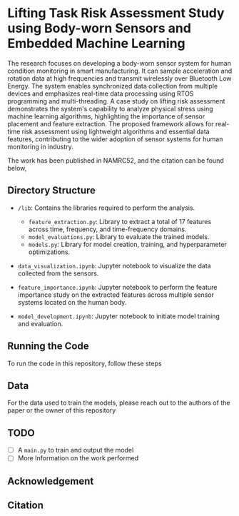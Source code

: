 # Lifting Task Risk Assessment Study using Body-worn Sensors and Embedded Machine Learning

The research focuses on developing a body-worn sensor system for human condition monitoring in smart manufacturing. It can sample acceleration and rotation data at high frequencies and transmit wirelessly over Bluetooth Low Energy. 
The system enables synchronized data collection from multiple devices and emphasizes real-time data processing using RTOS programming and multi-threading. 
A case study on lifting risk assessment demonstrates the system's capability to analyze physical stress using machine learning algorithms, highlighting the importance of sensor placement and feature extraction. 
The proposed framework allows for real-time risk assessment using lightweight algorithms and essential data features, contributing to the wider adoption of sensor systems for human monitoring in industry.

The work has been published in NAMRC52, and the citation can be found below,



## Directory Structure

- `/lib`: Contains the libraries required to perform the analysis.
  - `feature_extraction.py`: Library to extract a total of 17 features across time, frequency, and time-frequency domains.
  - `model_evaluations.py`: Library to evaluate the trained models.
  - `models.py`: Library for model creation, training, and hyperparameter optimizations.

- `data_visualization.ipynb`: Jupyter notebook to visualize the data collected from the sensors.

- `feature_importance.ipynb`: Jupyter notebook to perform the feature importance study on the extracted features across multiple sensor systems located on the human body.

- `model_development.ipynb`: Jupyter notebook to initiate model training and evaluation.

## Running the Code

To run the code in this repository, follow these steps

## Data

For the data used to train the models, please reach out to the authors of the paper or the owner of this repository

## TODO

- [ ] A `main.py` to train and output the model
- [ ] More Information on the work performed

## Acknowledgement


## Citation


